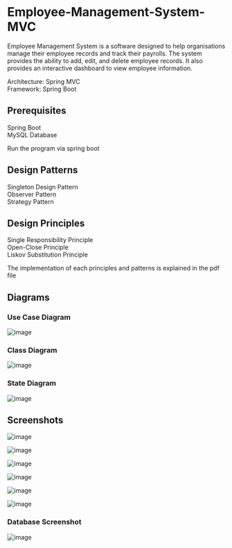 # Employee-Management-System-MVC

Employee Management System is a software designed to help organisations manage their employee records and track their payrolls. The system provides the ability to add, edit, and delete employee records. It also provides an interactive dashboard to view employee information.

Architecture: Spring MVC\
Framework: Spring Boot

## Prerequisites
Spring Boot\
MySQL Database

Run the program via spring boot
## Design Patterns
Singleton Design Pattern\
Observer Pattern\
Strategy Pattern

## Design Principles
Single Responsibility Principle\
Open-Close Principle\
Liskov Substitution Principle

The implementation of each principles and patterns is explained in the pdf file

## Diagrams
### Use Case Diagram
![image](https://github.com/tushar-bhat/Employee-Management-System-MVC/assets/79742902/d6c2cc2f-6027-4d90-a429-2f5d1eb0550a)

### Class Diagram
![image](https://github.com/tushar-bhat/Employee-Management-System-MVC/assets/79742902/f910bcbc-e9f4-4b7e-ad95-cc36aeb17070)

### State Diagram
![image](https://github.com/tushar-bhat/Employee-Management-System-MVC/assets/79742902/269dbbc1-94d3-406c-be74-2616f4562991)


## Screenshots
![image](https://github.com/tushar-bhat/Employee-Management-System-MVC/assets/79742902/d1b35876-4f64-45ec-8e88-a77beace5b95)

![image](https://github.com/tushar-bhat/Employee-Management-System-MVC/assets/79742902/095c9c6c-7134-42b2-acc0-8c07775ea36d)

![image](https://github.com/tushar-bhat/Employee-Management-System-MVC/assets/79742902/8b56ec15-a8dc-4fd3-b843-9de2112166c1)

![image](https://github.com/tushar-bhat/Employee-Management-System-MVC/assets/79742902/2803225c-2b70-4360-87df-7ccc6d91f969)

![image](https://github.com/tushar-bhat/Employee-Management-System-MVC/assets/79742902/301f4b00-5d85-4837-b3cd-da14af9ad226)

![image](https://github.com/tushar-bhat/Employee-Management-System-MVC/assets/79742902/0642bcd4-d01a-4700-a629-52097cfb7798)

### Database Screenshot
![image](https://github.com/tushar-bhat/Employee-Management-System-MVC/assets/79742902/ada27ec1-9369-448e-a8e6-653c4090ab9d)

